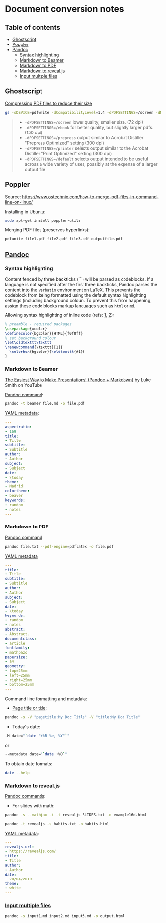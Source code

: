 # Document conversion  notes <!-- omit in toc -->

## Table of contents <!-- omit in toc -->
- [Ghostscript](#ghostscript)
- [Poppler](#poppler)
- [Pandoc](#pandoc)
  - [Syntax highlighting](#syntax-highlighting)
  - [Markdown to Beamer](#markdown-to-beamer)
  - [Markdown to PDF](#markdown-to-pdf)
  - [Markdown to reveal.js](#markdown-to-revealjs)
  - [Input multiple files](#input-multiple-files)

## Ghostscript

[Compressing PDF files to reduce their size](https://askubuntu.com/a/256449/714808)

```sh
gs -sDEVICE=pdfwrite -dCompatibilityLevel=1.4 -dPDFSETTINGS=/screen -dNOPAUSE -dQUIET -dBATCH -sOutputFile=output.pdf input.pdf
```

> - `-dPDFSETTINGS=/screen` lower quality, smaller size. (72 dpi)
> - `-dPDFSETTINGS=/ebook` for better quality, but slightly larger pdfs. (150 dpi)
> - `-dPDFSETTINGS=/prepress` output similar to Acrobat Distiller "Prepress Optimized" setting (300 dpi)
> - `-dPDFSETTINGS=/printer` selects output similar to the Acrobat Distiller "Print Optimized" setting (300 dpi)
> - `-dPDFSETTINGS=/default` selects output intended to be useful across a wide variety of uses, possibly at the expense of a larger output file

## Poppler

Source: https://www.ostechnix.com/how-to-merge-pdf-files-in-command-line-on-linux/

Installing in Ubuntu:

```sh
sudo apt-get install poppler-utils
```

Merging PDF files (preserves hyperlinks):

```sh
pdfunite file1.pdf file2.pdf file3.pdf outputfile.pdf
```

## [Pandoc](https://pandoc.org/)

### Syntax highlighting

Content fenced by three backticks (```) will be parsed as codeblocks. If a language is not specified after the first three backticks, Pandoc parses the content into the `verbatim` environment on LaTeX. This prevents the codeblock from being formatted using the default syntax highlighting settings (including background colour). To prevent this from happening, assign these code blocks markup languages such as `html` or `md`.

Allowing syntax highlighting of inline code (refs: [1](https://stackoverflow.com/a/54669722/4573584), [2](https://stackoverflow.com/a/34481948/4573584)):

```latex
% preamble - required packages
\usepackage{xcolor}
\definecolor{bgcolor}{HTML}{f0f8ff}
% set background colour
\let\oldtexttt\texttt
\renewcommand{\texttt}[1]{
  \colorbox{bgcolor}{\oldtexttt{#1}}
}
```


### Markdown to Beamer

[The Easiest Way to Make Presentations! (Pandoc + Markdown)](http://www.youtube.com/watch?v=dum7q6UXiCE) by Luke Smith on YouTube

[Pandoc command](https://pandoc.org/demos.html):

```sh
pandoc -t beamer file.md -o file.pdf
```

[YAML metadata](https://pandoc.org/MANUAL.html#variables-for-beamer-slides):

```yml
---
aspectratio:
- 169
title:
- Title
subtitle:
- Subtitle
author: 
- Author
subject:
- Subject
date:
- \today
theme:
- Madrid
colortheme:
- beaver
keywords:
- random
- notes
---
```

### Markdown to PDF

[Pandoc command](https://pandoc.org/demos.html)

```sh
pandoc file.txt --pdf-engine=pdflatex -o file.pdf
```

[YAML metadata](https://pandoc.org/MANUAL.html#variables-for-latex)

```yml
---
title:
- Title
subtitle:
- Subtitle
author: 
- Author
subject:
- Subject
date:
- \today
keywords:
- random
- notes
abstract:
- Abstract.
documentclass:
- article
fontfamily:
- mathpazo
papersize:
- a4
geometry:
- top=25mm
- left=25mm
- right=25mm
- bottom=25mm
---
```

Command line formatting and metadata:

* [Page title or title](https://groups.google.com/d/msg/pandoc-discuss/CyiyBJOn5Gs/Olo3aq1qAi0J):

```sh
pandoc -s -V "pagetitle:My Doc Title" -V "title:My Doc Title" 
```

* Today's date:

```sh
-M date="`date "+%B %e, %Y"`"
```

or

```sh
--metadata date="`date +%D`"
```

To obtain date formats:

```sh
date --help
```

### Markdown to reveal.js

[Pandoc commands](https://pandoc.org/demos.html):

* For slides with math:

```sh
pandoc -s --mathjax -i -t revealjs SLIDES.txt -o example16d.html
```

```sh
pandoc -t revealjs -s habits.txt -o habits.html
```

[YAML metadata](http://pandoc.org/MANUAL.html#variables-for-html-slides):

```yml
---
revealjs-url:
- https://revealjs.com/
title:
- Title
author:
- Author
date:
- 20/04/2019
theme:
- white
---
```

### [Input multiple files](https://gist.github.com/xuanlongma/5564190)

```sh
pandoc -s input1.md input2.md input3.md -o output.html
```
